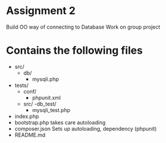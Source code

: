 Assignment 2
===
Build OO way of connecting to Database
Work on group project

Contains the following files
===
- src/
    - db/
    	- mysqli.php
- tests/
    - conf/
        - phpunit.xml
    - src/
        -db_test/
	    - mysqli_test.php
- index.php
- bootstrap.php   takes care autoloading
- composer.json   Sets up autoloading, dependency (phpunit)
- README.md